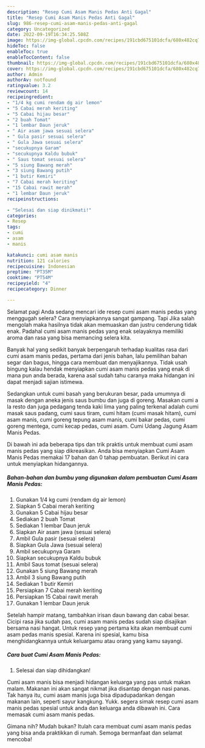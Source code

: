 ```yaml
---
description: "Resep Cumi Asam Manis Pedas Anti Gagal"
title: "Resep Cumi Asam Manis Pedas Anti Gagal"
slug: 986-resep-cumi-asam-manis-pedas-anti-gagal
category: Uncategorized
date: 2022-09-19T16:34:25.508Z
image: https://img-global.cpcdn.com/recipes/191cbd675101dcfa/680x482cq70/cumi-asam-manis-pedas-foto-resep-utama.jpg
hideToc: false
enableToc: true
enableTocContent: false
thumbnail: https://img-global.cpcdn.com/recipes/191cbd675101dcfa/680x482cq70/cumi-asam-manis-pedas-foto-resep-utama.jpg
cover: https://img-global.cpcdn.com/recipes/191cbd675101dcfa/680x482cq70/cumi-asam-manis-pedas-foto-resep-utama.jpg
author: Admin
authorAv: notfound
ratingvalue: 3.2
reviewcount: 14
recipeingredient:
- "1/4 kg cumi rendam dg air lemon"
- "5 Cabai merah keriting"
- "5 Cabai hijau besar"
- "2 buah Tomat"
- "1 lembar Daun jeruk"
- " Air asam jawa sesuai selera"
- " Gula pasir sesuai selera"
- " Gula Jawa sesuai selera"
- "secukupnya Garam"
- "secukupnya Kaldu bubuk"
- " Saus tomat sesuai selera"
- "5 siung Bawang merah"
- "3 siung Bawang putih"
- "1 butir Kemiri"
- "7 Cabai merah keriting"
- "15 Cabai rawit merah"
- "1 lembar Daun jeruk"
recipeinstructions:

- "Selesai dan siap dinikmati!"
categories:
- Resep
tags:
- cumi
- asam
- manis

katakunci: cumi asam manis 
nutrition: 121 calories
recipecuisine: Indonesian
preptime: "PT35M"
cooktime: "PT54M"
recipeyield: "4"
recipecategory: Dinner

---
```



Selamat pagi Anda sedang mencari ide resep cumi asam manis pedas yang menggugah selera? Cara menyiapkannya sangat gampang. Tapi Jika salah mengolah maka hasilnya tidak akan memuaskan dan justru cenderung tidak enak. Padahal cumi asam manis pedas yang enak selayaknya memiliki aroma dan rasa yang bisa memancing selera kita.


Banyak hal yang sedikit banyak berpengaruh terhadap kualitas rasa dari cumi asam manis pedas, pertama dari jenis bahan, lalu pemilihan bahan segar dan bagus, hingga cara membuat dan menyajikannya. Tidak usah bingung kalau hendak menyiapkan cumi asam manis pedas yang enak di mana pun anda berada, karena asal sudah tahu caranya maka hidangan ini dapat menjadi sajian istimewa.

Sedangkan untuk cumi basah yang berukuran besar, pada umumnya di masak dengan aneka jenis saus bumbu dan juga di goreng. Masakan cumi a la resto dan juga pedagang tenda kaki lima yang paling terkenal adalah cumi masak saus padang, cumi saus tiram, cumi hitam (cumi masak hitam), cumi asam manis, cumi goreng tepung asam manis, cumi bakar pedas, cumi goreng mentega, cumi kecap pedas, cumi asam. Cumi Udang Jagung Asam Manis Pedas.


Di bawah ini ada beberapa tips dan trik praktis untuk membuat cumi asam manis pedas yang siap dikreasikan. Anda bisa menyiapkan Cumi Asam Manis Pedas memakai 17 bahan dan 0 tahap pembuatan. Berikut ini cara untuk menyiapkan hidangannya.

<!--inarticleads1-->

##### Bahan-bahan dan bumbu yang digunakan dalam pembuatan Cumi Asam Manis Pedas:

1. Gunakan 1/4 kg cumi (rendam dg air lemon)
1. Siapkan 5 Cabai merah keriting
1. Gunakan 5 Cabai hijau besar
1. Sediakan 2 buah Tomat
1. Sediakan 1 lembar Daun jeruk
1. Siapkan  Air asam jawa (sesuai selera)
1. Ambil  Gula pasir (sesuai selera)
1. Siapkan  Gula Jawa (sesuai selera)
1. Ambil secukupnya Garam
1. Siapkan secukupnya Kaldu bubuk
1. Ambil  Saus tomat (sesuai selera)
1. Gunakan 5 siung Bawang merah
1. Ambil 3 siung Bawang putih
1. Sediakan 1 butir Kemiri
1. Persiapkan 7 Cabai merah keriting
1. Persiapkan 15 Cabai rawit merah
1. Gunakan 1 lembar Daun jeruk


Setelah hampir matang, tambahkan irisan daun bawang dan cabai besar. Cicipi rasa jika sudah pas, cumi asam manis pedas sudah siap disajikan bersama nasi hangat. Untuk resep yang pertama kita akan membuat cumi asam pedas manis spesial. Karena ini spesial, kamu bisa menghidangkannya untuk keluargamu atau orang yang kamu sayangi. 

<!--inarticleads2-->

##### Cara buat Cumi Asam Manis Pedas:


1. Selesai dan siap dihidangkan!

Cumi asam manis bisa menjadi hidangan keluarga yang pas untuk makan malam. Makanan ini akan sangat nikmat jika disantap dengan nasi panas. Tak hanya itu, cumi asam manis juga bisa dipadupadankan dengan makanan lain, seperti sayur kangkung. Yukk. segera simak resep cumi asam manis pedas spesial untuk anda dan keluarga anda dibawah ini. Cara memasak cumi asam manis pedas. 

Gimana nih? Mudah bukan? Itulah cara membuat cumi asam manis pedas yang bisa anda praktikkan di rumah. Semoga bermanfaat dan selamat mencoba!

